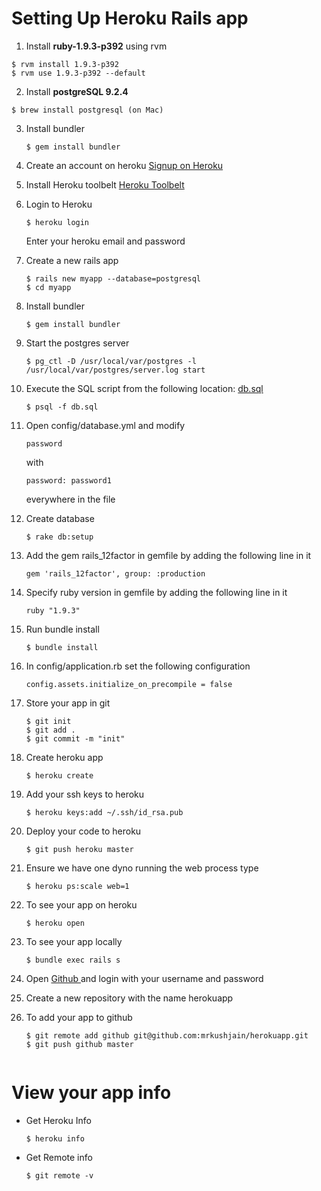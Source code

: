 # Setting Up Heroku Rails app

1. Install **ruby-1.9.3-p392** using rvm 
```
$ rvm install 1.9.3-p392 
$ rvm use 1.9.3-p392 --default
```

2. Install **postgreSQL 9.2.4**
```
$ brew install postgresql (on Mac)
```

3. Install bundler
    
    ```
    $ gem install bundler
    ```

4. Create an account on heroku
[Signup on Heroku](https://api.heroku.com/signup/devcenter)

5. Install Heroku toolbelt
[Heroku Toolbelt](https://toolbelt.heroku.com/)

6. Login to Heroku

    ```
    $ heroku login
    ```

    Enter your heroku email and password

7. Create a new rails app

    ```
    $ rails new myapp --database=postgresql
    $ cd myapp
    ```

8. Install bundler
    
    ```
    $ gem install bundler
    ```

9. Start the postgres server

    ```
    $ pg_ctl -D /usr/local/var/postgres -l /usr/local/var/postgres/server.log start
    ```

10. Execute the SQL script from the following location:
[db.sql](https://github.com/mrkushjain/herokuapp/blob/master/db.sql)

    ```
    $ psql -f db.sql
    ```

11. Open config/database.yml and modify 
    ```
    password
    ```
    with
    ```
    password: password1
    ```
    everywhere in the file
   
12. Create database

    ```
    $ rake db:setup
    ```

13. Add the gem rails_12factor in gemfile by adding the following line in it
    ```
    gem 'rails_12factor', group: :production
    ```

14. Specify ruby version in gemfile by adding the following line in it
    ```
    ruby "1.9.3"
    ```

15. Run bundle install

    ```
    $ bundle install
    ```
    
16. In config/application.rb set the following configuration
    ```
    config.assets.initialize_on_precompile = false
    ```

18. Store your app in git

    ```
    $ git init
    $ git add .
    $ git commit -m "init"
    ```

19. Create heroku app

    ```
    $ heroku create
    ```
    
20. Add your ssh keys to heroku

    ```
    $ heroku keys:add ~/.ssh/id_rsa.pub
    ```

21. Deploy your code to heroku

    ```
    $ git push heroku master
    ```

22. Ensure we have one dyno running the web process type

    ```
    $ heroku ps:scale web=1
    ```

23. To see your app on heroku 

    ```
    $ heroku open
    ```

24. To see your app locally

    ```
    $ bundle exec rails s
    ```

25. Open [ Github ](www.github.com) and login with your username and password
26. Create a new repository with the name herokuapp
27. To add your app to github

    ```
    $ git remote add github git@github.com:mrkushjain/herokuapp.git
    $ git push github master
    ```

    ```
    
# View your app info
* Get Heroku Info
    ```
    $ heroku info
    ```
* Get Remote info
    ```
    $ git remote -v
    ```

